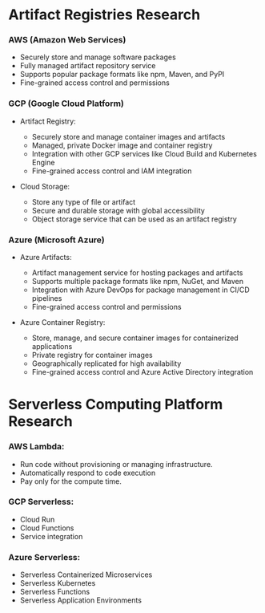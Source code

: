 # Artifact Registries Research

### AWS (Amazon Web Services)
- Securely store and manage software packages
- Fully managed artifact repository service
- Supports popular package formats like npm, Maven, and PyPI
- Fine-grained access control and permissions

### GCP (Google Cloud Platform)
- Artifact Registry:
    - Securely store and manage container images and artifacts
    - Managed, private Docker image and container registry
    - Integration with other GCP services like Cloud Build and Kubernetes Engine
    - Fine-grained access control and IAM integration

- Cloud Storage:
    - Store any type of file or artifact
    - Secure and durable storage with global accessibility
    - Object storage service that can be used as an artifact registry

### Azure (Microsoft Azure)
- Azure Artifacts:
    - Artifact management service for hosting packages and artifacts
    - Supports multiple package formats like npm, NuGet, and Maven
    - Integration with Azure DevOps for package management in CI/CD pipelines
    - Fine-grained access control and permissions

- Azure Container Registry:
    - Store, manage, and secure container images for containerized applications
    - Private registry for container images
    - Geographically replicated for high availability
    - Fine-grained access control and Azure Active Directory integration


# Serverless Computing Platform Research

### AWS Lambda:
- Run code without provisioning or managing infrastructure.
- Automatically respond to code execution
- Pay only for the compute time.

### GCP Serverless:
- Cloud Run
- Cloud Functions
- Service integration

### Azure Serverless:
- Serverless Containerized Microservices
- Serverless Kubernetes
- Serverless Functions
- Serverless Application Environments
